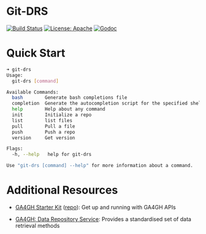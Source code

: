 # Git-DRS

[![Build Status][build-badge]][build]
[![License: Apache][license-badge]][license]
[![Godoc][godoc-badge]][godoc]

[build-badge]: https://img.shields.io/github/actions/workflow/status/lbeckman314/git-drs/build.yaml
[build]: https://github.com/lbeckman314/build.yaml/actions/workflows/build.yaml

[license-badge]: https://img.shields.io/badge/license-Apache%20License%202.0-blue
[license]: https://opensource.org/license/apache-2-0

[godoc-badge]: https://img.shields.io/badge/godoc-ref-blue.svg
[godoc]: http://godoc.org/github.com/bmeg/git-gen3

# Quick Start

```sh
➜ git-drs
Usage:
  git-drs [command]

Available Commands:
  bash        Generate bash completions file
  completion  Generate the autocompletion script for the specified shell
  help        Help about any command
  init        Initialize a repo
  list        list files
  pull        Pull a file
  push        Push a repo
  version     Get version

Flags:
  -h, --help   help for git-drs

Use "git-drs [command] --help" for more information about a command.
```

# Additional Resources

- [GA4GH Starter Kit](https://starterkit.ga4gh.org/) ([repo](https://github.com/ga4gh/ga4gh-starter-kit-drs)): Get up and running with GA4GH APIs

- [GA4GH: Data Repository Service](https://www.ga4gh.org/product/data-repository-service-drs/): Provides a standardised set of data retrieval methods 
